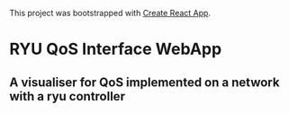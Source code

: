 This project was bootstrapped with [Create React App](https://github.com/facebook/create-react-app).

# RYU QoS Interface WebApp

## A visualiser for QoS implemented on a network with a ryu controller
